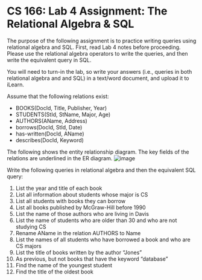 # CS 166: Lab 4 Assignment: The Relational Algebra & SQL

The purpose of the following assignment is to practice writing queries
using relational algebra and SQL. First, read Lab 4 notes before proceeding.
Please use the relational algebra operators to write the queries, and then
write the equivalent query in SQL.

You will need to turn-in the lab, so write your answers (i.e., queries in
both relational algebra and and SQL) in a text/word document, and upload
it to iLearn.

Assume that the following relations exist:
* BOOKS(DocId, Title, Publisher, Year)
* STUDENTS(StId, StName, Major, Age)
* AUTHORS(AName, Address)
* borrows(DocId, StId, Date)
* has-written(DocId, AName)
* describes(DocId, Keyword)

The following shows the entity relationship diagram. The key fields of
the relations are underlined in the ER diagram.
![image](https://user-images.githubusercontent.com/72288397/118036717-c37d6600-b321-11eb-8feb-120a1495c86a.png)

Write the following queries in relational algebra and then the equivalent
SQL query:
1. List the year and title of each book
2. List all information about students whose major is CS
3. List all students with books they can borrow
4. List all books published by McGraw-Hill before 1990
5. List the name of those authors who are living in Davis
6. List the name of students who are older than 30 and who are not
studying CS
7. Rename AName in the relation AUTHORS to Name
8. List the names of all students who have borrowed a book and who are
CS majors
9. List the title of books written by the author “Jones”
10. As previous, but not books that have the keyword “database”
11. Find the name of the youngest student
12. Find the title of the oldest book
